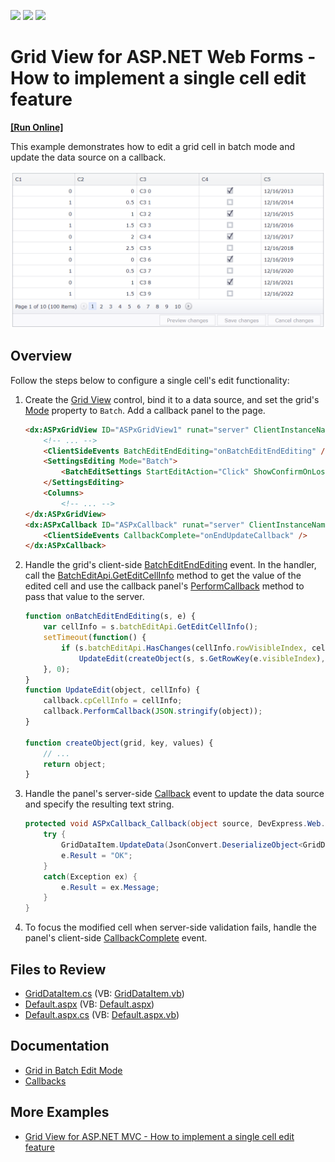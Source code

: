 <!-- default badges list -->
![](https://img.shields.io/endpoint?url=https://codecentral.devexpress.com/api/v1/VersionRange/128540907/16.2.5%2B)
[![](https://img.shields.io/badge/Open_in_DevExpress_Support_Center-FF7200?style=flat-square&logo=DevExpress&logoColor=white)](https://supportcenter.devexpress.com/ticket/details/E430)
[![](https://img.shields.io/badge/📖_How_to_use_DevExpress_Examples-e9f6fc?style=flat-square)](https://docs.devexpress.com/GeneralInformation/403183)
<!-- default badges end -->
# Grid View for ASP.NET Web Forms - How to implement a single cell edit feature
<!-- run online -->
**[[Run Online]](https://codecentral.devexpress.com/e430/)**
<!-- run online end -->

This example demonstrates how to edit a grid cell in batch mode and update the data source on a callback.

![Single Cell Edit Feature](singleCellEdit.png)

## Overview

Follow the steps below to configure a single cell's edit functionality:

1. Create the [Grid View](https://docs.devexpress.com/AspNet/DevExpress.Web.ASPxGridView) control, bind it to a data source, and set the grid's [Mode](https://docs.devexpress.com/AspNet/DevExpress.Web.ASPxGridViewEditingSettings.Mode) property to `Batch`. Add a callback panel to the page.

    ```aspx
    <dx:ASPxGridView ID="ASPxGridView1" runat="server" ClientInstanceName="grid" KeyFieldName="ID">
        <!-- ... -->
        <ClientSideEvents BatchEditEndEditing="onBatchEditEndEditing" />
        <SettingsEditing Mode="Batch">
            <BatchEditSettings StartEditAction="Click" ShowConfirmOnLosingChanges="false" />
        </SettingsEditing>
        <Columns>
            <!-- ... -->
    </dx:ASPxGridView>
    <dx:ASPxCallback ID="ASPxCallback" runat="server" ClientInstanceName="callback" OnCallback="ASPxCallback_Callback">
        <ClientSideEvents CallbackComplete="onEndUpdateCallback" />
    </dx:ASPxCallback>
    ```

2. Handle the grid's client-side [BatchEditEndEditing](https://docs.devexpress.com/AspNet/js-ASPxClientGridView.BatchEditEndEditing) event. In the handler, call the [BatchEditApi.GetEditCellInfo](https://docs.devexpress.com/AspNet/js-ASPxClientGridViewBatchEditApi.GetEditCellInfo) method to get the value of the edited cell and use the callback panel's [PerformCallback](https://docs.devexpress.com/AspNet/js-ASPxClientCallback.PerformCallback(parameter)) method to pass that value to the server.

    ```js
    function onBatchEditEndEditing(s, e) {
        var cellInfo = s.batchEditApi.GetEditCellInfo();
        setTimeout(function() {
            if (s.batchEditApi.HasChanges(cellInfo.rowVisibleIndex, cellInfo.column.index))
                UpdateEdit(createObject(s, s.GetRowKey(e.visibleIndex), e.rowValues), cellInfo);
        }, 0);
    }
    function UpdateEdit(object, cellInfo) {
        callback.cpCellInfo = cellInfo;
        callback.PerformCallback(JSON.stringify(object));
    }

    function createObject(grid, key, values) {
        // ...
        return object;
    }
    ```

3. Handle the panel's server-side [Callback](https://docs.devexpress.com/AspNet/DevExpress.Web.ASPxCallback.Callback) event to update the data source and specify the resulting text string.

    ```csharp
    protected void ASPxCallback_Callback(object source, DevExpress.Web.CallbackEventArgs e) {
        try {
            GridDataItem.UpdateData(JsonConvert.DeserializeObject<GridDataItem>(e.Parameter));
            e.Result = "OK";
        }
        catch(Exception ex) {
            e.Result = ex.Message;
        }
    }
    ```

4. To focus the modified cell when server-side validation fails, handle the panel's client-side [CallbackComplete](https://docs.devexpress.com/AspNet/js-ASPxClientCallback.CallbackComplete) event.


## Files to Review

* [GridDataItem.cs](./CS/App_Code/Models/GridDataItem.cs) (VB: [GridDataItem.vb](./VB/App_Code/Models/GridDataItem.vb))
* [Default.aspx](./CS/Default.aspx) (VB: [Default.aspx](./VB/Default.aspx))
* [Default.aspx.cs](./CS/Default.aspx.cs) (VB: [Default.aspx.vb](./VB/Default.aspx.vb))

## Documentation

* [Grid in Batch Edit Mode](https://docs.devexpress.com/AspNet/16443/components/grid-view/concepts/edit-data/batch-edit-mode)
* [Callbacks](https://docs.devexpress.com/AspNet/402559/common-concepts/callbacks)

## More Examples

* [Grid View for ASP.NET MVC - How to implement a single cell edit feature](https://github.com/DevExpress-Examples/how-to-implement-a-single-cell-editing-feature-in-gridview-t498424)
